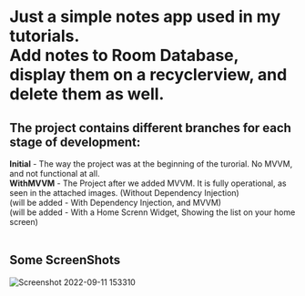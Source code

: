 # Just a simple notes app used in my tutorials. <br>Add notes to Room Database, display them on a recyclerview, and delete them as well.<br>

## The project contains different branches for each stage of development:<br>
**Initial** - The way the project was at the beginning of the turorial. No MVVM, and not functional at all.<br>
**WithMVVM** - The Project after we added MVVM. It is fully operational, as seen in the attached images. (Without Dependency Injection)<br>
(will be added - With Dependency Injection, and MVVM)<br>
(will be added - With a Home Screnn Widget, Showing the list on your home screen)<br>
<br>
## Some ScreenShots
![Screenshot 2022-09-11 153310](https://user-images.githubusercontent.com/100552525/189528625-b2bb92a7-b263-4c73-8283-9fba0302a252.png)
